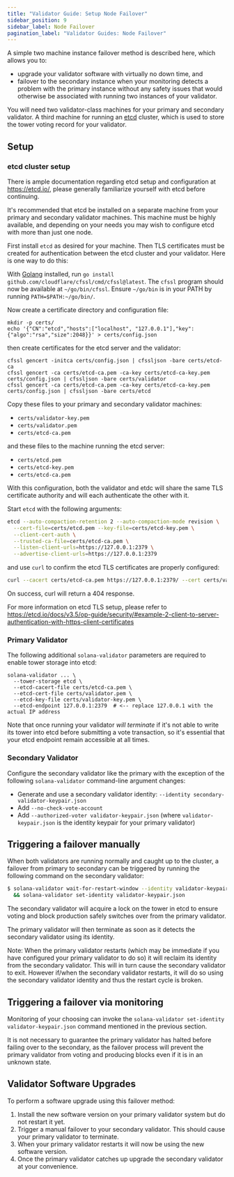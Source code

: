 ```yaml
---
title: "Validator Guide: Setup Node Failover"
sidebar_position: 9
sidebar_label: Node Failover
pagination_label: "Validator Guides: Node Failover"
---
```


A simple two machine instance failover method is described here, which allows you to:
* upgrade your validator software with virtually no down time, and
* failover to the secondary instance when your monitoring detects a problem with
  the primary instance
without any safety issues that would otherwise be associated with running two
instances of your validator.

You will need two validator-class machines for your primary and secondary
validator. A third machine for running an [etcd](https://etcd.io/) cluster,
which is used to store the tower voting record for your validator.

## Setup

### etcd cluster setup

There is ample documentation regarding etcd setup and configuration at
https://etcd.io/, please generally familiarize yourself with etcd before
continuing.

It's recommended that etcd be installed on a separate machine from your primary
and secondary validator machines. This machine must be highly available, and
depending on your needs you may wish to configure etcd with more than just
one node.

First install `etcd` as desired for your machine. Then TLS certificates must be
created for authentication between the etcd cluster and your validator.  Here is
one way to do this:

With [Golang](https://golang.org/) installed, run
`go install github.com/cloudflare/cfssl/cmd/cfssl@latest`.  The `cfssl` program
should now be available at `~/go/bin/cfssl`.  Ensure `~/go/bin` is in your PATH
by running `PATH=$PATH:~/go/bin/`.

Now create a certificate directory and configuration file:
```
mkdir -p certs/
echo '{"CN":"etcd","hosts":["localhost", "127.0.0.1"],"key":{"algo":"rsa","size":2048}}' > certs/config.json
```

then create certificates for the etcd server and the validator:
```
cfssl gencert -initca certs/config.json | cfssljson -bare certs/etcd-ca
cfssl gencert -ca certs/etcd-ca.pem -ca-key certs/etcd-ca-key.pem certs/config.json | cfssljson -bare certs/validator
cfssl gencert -ca certs/etcd-ca.pem -ca-key certs/etcd-ca-key.pem certs/config.json | cfssljson -bare certs/etcd
```

Copy these files to your primary and secondary validator machines:
* `certs/validator-key.pem`
* `certs/validator.pem`
* `certs/etcd-ca.pem`

and these files to the machine running the etcd server:
* `certs/etcd.pem`
* `certs/etcd-key.pem`
* `certs/etcd-ca.pem`

With this configuration, both the validator and etdc will share the same
TLS certificate authority and will each authenticate the other with it.


Start `etcd` with the following arguments:
```bash
etcd --auto-compaction-retention 2 --auto-compaction-mode revision \
  --cert-file=certs/etcd.pem --key-file=certs/etcd-key.pem \
  --client-cert-auth \
  --trusted-ca-file=certs/etcd-ca.pem \
  --listen-client-urls=https://127.0.0.1:2379 \
  --advertise-client-urls=https://127.0.0.1:2379
```

and use `curl` to confirm the etcd TLS certificates are properly configured:
```bash
curl --cacert certs/etcd-ca.pem https://127.0.0.1:2379/ --cert certs/validator.pem --key certs/validator-key.pem
```
On success, curl will return a 404 response.

For more information on etcd TLS setup, please refer to
https://etcd.io/docs/v3.5/op-guide/security/#example-2-client-to-server-authentication-with-https-client-certificates

### Primary Validator
The following additional `solana-validator` parameters are required to enable
tower storage into etcd:

```
solana-validator ... \
  --tower-storage etcd \
  --etcd-cacert-file certs/etcd-ca.pem \
  --etcd-cert-file certs/validator.pem \
  --etcd-key-file certs/validator-key.pem \
  --etcd-endpoint 127.0.0.1:2379  # <-- replace 127.0.0.1 with the actual IP address
```

Note that once running your validator *will terminate* if it's not able to write
its tower into etcd before submitting a vote transaction, so it's essential
that your etcd endpoint remain accessible at all times.

### Secondary Validator
Configure the secondary validator like the primary with the exception of the
following `solana-validator` command-line argument changes:
* Generate and use a secondary validator identity: `--identity secondary-validator-keypair.json`
* Add `--no-check-vote-account`
* Add `--authorized-voter validator-keypair.json` (where
  `validator-keypair.json` is the identity keypair for your primary validator)

## Triggering a failover manually
When both validators are running normally and caught up to the cluster, a
failover from primary to secondary can be triggered by running the following
command on the secondary validator:
```bash
$ solana-validator wait-for-restart-window --identity validator-keypair.json \
  && solana-validator set-identity validator-keypair.json
```

The secondary validator will acquire a lock on the tower in etcd to ensure
voting and block production safely switches over from the primary validator.

The primary validator will then terminate as soon as it detects the secondary
validator using its identity.

Note: When the primary validator restarts (which may be immediate if you have
configured your primary validator to do so) it will reclaim its identity
from the secondary validator. This will in turn cause the secondary validator to
exit. However if/when the secondary validator restarts, it will do so using the
secondary validator identity and thus the restart cycle is broken.

## Triggering a failover via monitoring
Monitoring of your choosing can invoke the `solana-validator set-identity
validator-keypair.json` command mentioned in the previous section.

It is not necessary to guarantee the primary validator has halted before failing
over to the secondary, as the failover process will prevent the primary
validator from voting and producing blocks even if it is in an unknown state.

## Validator Software Upgrades
To perform a software upgrade using this failover method:
1. Install the new software version on your primary validator system but do not
   restart it yet.
2. Trigger a manual failover to your secondary validator. This should cause your
   primary validator to terminate.
3. When your primary validator restarts it will now be using the new software version.
4. Once the primary validator catches up upgrade the secondary validator at
   your convenience.
